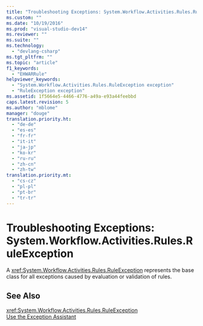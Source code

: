 ```yaml
---
title: "Troubleshooting Exceptions: System.Workflow.Activities.Rules.RuleException"
ms.custom: ""
ms.date: "10/19/2016"
ms.prod: "visual-studio-dev14"
ms.reviewer: ""
ms.suite: ""
ms.technology: 
  - "devlang-csharp"
ms.tgt_pltfrm: ""
ms.topic: "article"
f1_keywords: 
  - "EHWARRule"
helpviewer_keywords: 
  - "System.Workflow.Activities.Rules.RuleException exception"
  - "RuleException exception"
ms.assetid: 1f5664e5-4466-4776-a49a-e93a44feebbd
caps.latest.revision: 5
ms.author: "mblome"
manager: "douge"
translation.priority.ht: 
  - "de-de"
  - "es-es"
  - "fr-fr"
  - "it-it"
  - "ja-jp"
  - "ko-kr"
  - "ru-ru"
  - "zh-cn"
  - "zh-tw"
translation.priority.mt: 
  - "cs-cz"
  - "pl-pl"
  - "pt-br"
  - "tr-tr"
---
```

# Troubleshooting Exceptions: System.Workflow.Activities.Rules.RuleException
A <xref:System.Workflow.Activities.Rules.RuleException> represents the base class for all exceptions caused by evaluation or validation of rules.  
  
## See Also  
 <xref:System.Workflow.Activities.Rules.RuleException>   
 [Use the Exception Assistant](../Topic/How%20to:%20Use%20the%20Exception%20Assistant.md)